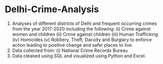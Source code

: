 # Delhi-Crime-Analysis
1. Analyses of different districts of Delhi and frequent occurring crimes from the year 2017-2020 including the following:
   (i) Crime against women and children
   (ii) Crime against children
   (iii) Human Trafficking
   (iv) Homicides
   (v) Robbery, Theft, Dacoity and Burglary
to enforce action leading to positive change and safer places to live.
2. Data collected from:
  (i) National Crime Records Bureau
3. Data cleaned using SQL and visualized using Python and Excel.
